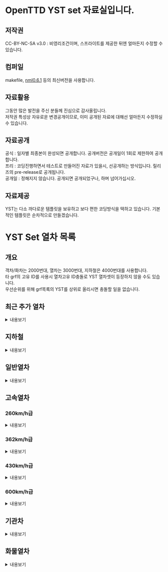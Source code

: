 # OpenTTD YST set 자료실입니다.
## 저작권
 CC-BY-NC-SA v3.0 : 비영리조건이며, 스프라이트를 제공한 뒤엔 얼마든지 수정할 수 있습니다.<br>

## 컴퍼일
makefile, [nml0.6.1](https://github.com/OpenTTD/nml) 등의 최신버전을 사용합니다.<br>

## 자료활용
그동안 많은 발전을 주신 분들께 진심으로 감사올립니다.<br>
저작권 특성상 자유로운 변경공개이므로, 이미 공개된 자료에 대해선 얼마든지 수정하실 수 있습니다.<br>

## 자료공개
공식 : 일자별 최종본이 완성되면 공개합니다. 공개버전은 공개일이 1회로 제한하여 공개합니다.<br>
프리 : 코딩진행하면서 테스트로 만들어진 자료가 있을시, 선공개하는 방식입니다. 릴리즈의 pre-release로 공개됩니다.<br>
공개일 : 정해지지 않습니다. 공개되면 공개되었구나, 하며 넘어가십시오.<br>

## 자료제공
YST는 다소 까다로운 템플릿을 보유하고 보다 편한 코딩방식을 택하고 있습니다. 기본적인 템플릿은 순차적으로 만들겠습니다.<br>

# YST Set 열차 목록
## 개요
객차/화차는 2000번대, 열차는 3000번대, 지하철은 4000번대를 사용합니다. <br>
타 grf의 고유 ID를 사용시 열차고유 ID충돌로 YST 열차셋이 등장하지 않을 수도 있습니다.<br>
우선순위를 위해 grf목록의 YST를 상위로 올리시면 충돌할 일을 없습니다.<br>

## 최근 추가 열차
<details markdown="1">
<summary>내용보기</summary>
<table>
	<thead>
		<tr>
			<th>구분</th><th>ID</th><th>열차이름</th><th>도입년도</th><th>열차속도</th><th>수송량</th>
		</tr>
	</thead>
	<tbody>
        	<tr>
			<td rowspan="4">일반열차</td>
		</tr>
		<tr>
			<td rowspan="3">3052</td>
		</tr>
		<tr>
			<td colspan="4"><img src="docs/img/YST/ITX_SM2_Red.png" alt="ITX-SM2 Red"></td>
		</tr>
		<tr>
			<td>ITX-SM2 빨강도색</td><td>2020년</td><td>181km/h</td><td>운전차량 160, 객차차량 200</td>
		</tr>
		<!-- // ITX-SM2 빨강-->
		<tr>
			<td rowspan="4">일반열차</td>
		</tr>
		<tr>
			<td rowspan="3">3052</td>
		</tr>
		<tr>
			<td colspan="4"><img src="docs/img/YST/ITX_SM2_Green.png" alt="ITX-SM2 Green"></td>
		</tr>
		<tr>
			<td>ITX-SM2 녹색도색</td><td>2020년</td><td>181km/h</td><td>운전차량 160, 객차차량 200</td>
		</tr>
		<!-- // ITX-SM2 녹색-->
		<tr>
			<td rowspan="4">일반열차</td>
		</tr>
		<tr>
			<td rowspan="3">3052</td>
		</tr>
		<tr>
			<td colspan="4"><img src="docs/img/YST/ITX_SM2_White.png" alt="ITX-SM2 White"></td>
		</tr>
		<tr>
			<td>ITX-SM2 흰색도색</td><td>2020년</td><td>181km/h</td><td>운전차량 160, 객차차량 200</td>
		</tr>
		<!-- // ITX-SM2 흰색-->
		<tr>
			<td rowspan="4">고속열차</td>
		</tr>
		<tr>
			<td rowspan="3">3053</td>
		</tr>
		<tr>
			<td colspan="4"><img src="docs/img/YST/KTX_SC2_Blue.png" alt="KTX SC2 Blue"></td>
		</tr>
		<tr>
			<td>KTX-SC2 파랑도색</td><td>2020년</td><td>362km/h</td><td>객차차량 116</td>
		</tr>
		<!-- // KTX-SC2 파랑-->
		<tr>
			<td rowspan="4">고속열차</td>
		</tr>
		<tr>
			<td rowspan="3">3053</td>
		</tr>
		<tr>
			<td colspan="4"><img src="docs/img/YST/KTX_SC2_Green.png" alt="KTX SC2 Green"></td>
		</tr>
		<tr>
			<td>KTX-SC2 녹색도색</td><td>2020년</td><td>362km/h</td><td>객차차량 116</td>
		</tr>
		<!-- // KTX-SC2 녹색-->
		<tr>
			<td rowspan="4">고속열차</td>
		</tr>
		<tr>
			<td rowspan="3">3053</td>
		</tr>
		<tr>
			<td colspan="4"><img src="docs/img/YST/KTX_SC2_White.png" alt="KTX SC2 White"></td>
		</tr>
		<tr>
			<td>KTX-SC2 흰색도색</td><td>2020년</td><td>362km/h</td><td>객차차량 116</td>
		</tr>
		<!-- // KTX-SC2 흰색-->
        <tr>
			<td rowspan="4">일반열차</td>
		</tr>
		<tr>
			<td rowspan="3">3054</td>
		</tr>
		<tr>
			<td colspan="4"><img src="docs/img/YST/NRT2_Blue.png" alt="NRT2 Blue"></td>
		</tr>
		<tr>
			<td>NRT2 파랑도색</td><td>2020년</td><td>181km/h</td><td>운전차량 160, 객차차량 116</td>
		</tr>
		<!-- // NRT2 파랑-->
        <tr>
			<td rowspan="4">일반열차</td>
		</tr>
		<tr>
			<td rowspan="3">3054</td>
		</tr>
		<tr>
			<td colspan="4"><img src="docs/img/YST/NRT2_Green.png" alt="NRT2 Green"></td>
		</tr>
		<tr>
			<td>NRT2 녹색도색</td><td>2020년</td><td>181km/h</td><td>운전차량 160, 객차차량 116</td>
		</tr>
		<!-- // NRT2 녹색-->
        <tr>
			<td rowspan="4">일반열차</td>
		</tr>
		<tr>
			<td rowspan="3">3054</td>
		</tr>
		<tr>
			<td colspan="4"><img src="docs/img/YST/NRT2_White.png" alt="NRT2 White"></td>
		</tr>
		<tr>
			<td>NRT2 흰색도색</td><td>2020년</td><td>181km/h</td><td>운전차량 160, 객차차량 116</td>
		</tr>
		<!-- // NRT2 흰색-->
</table>
</details>

## 지하철
<details markdown="2">
<summary>내용보기</summary>
<table>
    <thead>
        <tr>
            <th>열차<th>도입</th><th>열차속도</th><th>수송</th>
        </tr>
    </thead>
	<tbody>
		<tr>
			<td colspan="4">4001 : TR AD Tranz CAF A형</td>
		</tr>
		<tr>
			<td><img src="docs/img/YST/4001.png" alt="4001"></td><td>1979</td><td>120km/h</td><td>80</td>
		</tr>
		<!-- // 4001-->
		<tr>
			<td colspan="4">4002 : MTR 메트로카멜 교류형 전동차</td>
		</tr>
		<tr>
			<td><img src="docs/img/YST/4002.png" alt="4002"></td><td>1979</td><td>120km/h</td><td>80</td>
		</tr>
		<!-- // 4002-->
		<tr>
			<td colspan="4">4003 : MTR 메트로카멜 직류형 전동차</td>
		</tr>
		<tr>
			<td><img src="docs/img/YST/4003.png" alt="4003"></td><td>1979</td><td>120km/h</td><td>80</td>
		</tr>
		<!-- // 4003-->
		<tr>
			<td colspan="4">4004 : MTR CNR 창춘 전동차</td>
		</tr>
		<tr>
			<td><img src="docs/img/YST/4004.png" alt="4004"></td><td>1979</td><td>120km/h</td><td>80</td>
		</tr>
		<!-- // 4004-->
		<tr>
			<td colspan="4">4005 : MTR CRRC 전동차</td>
		</tr>
		<tr>
			<td><img src="docs/img/YST/4005.png" alt="4005"></td><td>1979</td><td>120km/h</td><td>80</td>
		</tr>
		<!-- // 4005-->
		<tr>
			<td colspan="4">4006 : MTR 현대로템 미쓰비시 전동차</td>
		</tr>
		<tr>
			<td><img src="docs/img/YST/4006.png" alt="4006"></td><td>1979</td><td>120km/h</td><td>80</td>
		</tr>
		<!-- // 4006-->
	</tbody>
</table>
</details>

## 일반열차
<details markdown="3">
<summary>내용보기</summary>
곧 추가됩니다.
<table>
    <thead>
        <tr>
            <th>구분</th><th>ID</th><th>열차이름</th><th>도입년도</th><th>열차속도</th><th>수송량</th>
        </tr>
    </thead>
	<tbody>
	</tbody>
</table>
</details>

## 고속열차
### 260km/h급 
<details markdown="4">
<summary>내용보기</summary>
곧 추가됩니다.
<table>
    <thead>
        <tr>
            <th>구분</th><th>ID</th><th>열차이름</th><th>도입년도</th><th>열차속도</th><th>수송량</th>
        </tr>
    </thead>
	<tbody>
	</tbody>
</table>
</details>
	
### 362km/h급 
<details markdown="5">
<summary>내용보기</summary>
곧 추가됩니다.
<table>
    <thead>
        <tr>
            <th>구분</th><th>ID</th><th>열차이름</th><th>도입년도</th><th>열차속도</th><th>수송량</th>
        </tr>
    </thead>
	<tbody>
	</tbody>
</table>
</details>
	
### 430km/h급 
<details markdown="6">
<summary>내용보기</summary>
곧 추가됩니다.
<table>
    <thead>
        <tr>
            <th>구분</th><th>ID</th><th>열차이름</th><th>도입년도</th><th>열차속도</th><th>수송량</th>
        </tr>
    </thead>
	<tbody>
	</tbody>
</table>
</details>

### 600km/h급 
<details markdown="7">
<summary>내용보기</summary>
곧 추가됩니다.
<table>
    <thead>
        <tr>
            <th>구분</th><th>ID</th><th>열차이름</th><th>도입년도</th><th>열차속도</th><th>수송량</th>
        </tr>
    </thead>
	<tbody>
	</tbody>
</table>
</details>

## 기관차
<details markdown="8">
<summary>내용보기</summary>
곧 추가됩니다.
<table>
    <thead>
        <tr>
            <th>구분</th><th>ID</th><th>열차이름</th><th>도입년도</th><th>열차속도</th><th>수송량</th>
        </tr>
    </thead>
	<tbody>
	</tbody>
</table>
</details>

## 화물열차
<details markdown="9">
<summary>내용보기</summary>
곧 추가됩니다.
<table>
    <thead>
        <tr>
            <th>구분</th><th>ID</th><th>열차이름</th><th>도입년도</th><th>열차속도</th><th>수송량</th>
        </tr>
    </thead>
	<tbody>
	</tbody>
</table>
</details>